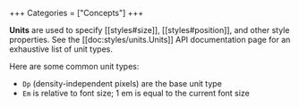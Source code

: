 +++
Categories = ["Concepts"]
+++

**Units** are used to specify [[styles#size]], [[styles#position]], and other style properties. See the [[doc:styles/units.Units]] API documentation page for an exhaustive list of unit types.

Here are some common unit types:

* `Dp` (density-independent pixels) are the base unit type
* `Em` is relative to font size; 1 em is equal to the current font size
